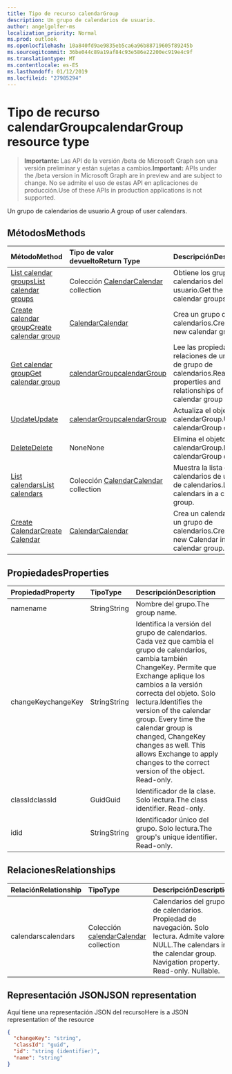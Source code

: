 ```yaml
---
title: Tipo de recurso calendarGroup
description: Un grupo de calendarios de usuario.
author: angelgolfer-ms
localization_priority: Normal
ms.prod: outlook
ms.openlocfilehash: 10a840fd9ae9835eb5ca6a96b88719605f89245b
ms.sourcegitcommit: 36be044c89a19af84c93e586e22200ec919e4c9f
ms.translationtype: MT
ms.contentlocale: es-ES
ms.lasthandoff: 01/12/2019
ms.locfileid: "27985294"
---
```

# <a name="calendargroup-resource-type"></a><span data-ttu-id="41bb7-103">Tipo de recurso calendarGroup</span><span class="sxs-lookup"><span data-stu-id="41bb7-103">calendarGroup resource type</span></span>

> <span data-ttu-id="41bb7-104">**Importante:** Las API de la versión /beta de Microsoft Graph son una versión preliminar y están sujetas a cambios.</span><span class="sxs-lookup"><span data-stu-id="41bb7-104">**Important:** APIs under the /beta version in Microsoft Graph are in preview and are subject to change.</span></span> <span data-ttu-id="41bb7-105">No se admite el uso de estas API en aplicaciones de producción.</span><span class="sxs-lookup"><span data-stu-id="41bb7-105">Use of these APIs in production applications is not supported.</span></span>

<span data-ttu-id="41bb7-106">Un grupo de calendarios de usuario.</span><span class="sxs-lookup"><span data-stu-id="41bb7-106">A group of user calendars.</span></span>

## <a name="methods"></a><span data-ttu-id="41bb7-107">Métodos</span><span class="sxs-lookup"><span data-stu-id="41bb7-107">Methods</span></span>

| <span data-ttu-id="41bb7-108">Método</span><span class="sxs-lookup"><span data-stu-id="41bb7-108">Method</span></span>                                                      | <span data-ttu-id="41bb7-109">Tipo de valor devuelto</span><span class="sxs-lookup"><span data-stu-id="41bb7-109">Return Type</span></span>                        | <span data-ttu-id="41bb7-110">Descripción</span><span class="sxs-lookup"><span data-stu-id="41bb7-110">Description</span></span>                                                   |
| :---------------------------------------------------------- | :--------------------------------- | :------------------------------------------------------------ |
| [<span data-ttu-id="41bb7-111">List calendar groups</span><span class="sxs-lookup"><span data-stu-id="41bb7-111">List calendar groups</span></span>](../api/user-list-calendargroups.md)  | <span data-ttu-id="41bb7-112">Colección [Calendar](calendar.md)</span><span class="sxs-lookup"><span data-stu-id="41bb7-112">[Calendar](calendar.md) collection</span></span> | <span data-ttu-id="41bb7-113">Obtiene los grupos de calendarios del usuario.</span><span class="sxs-lookup"><span data-stu-id="41bb7-113">Get the user's calendar groups.</span></span>                               |
| [<span data-ttu-id="41bb7-114">Create calendar group</span><span class="sxs-lookup"><span data-stu-id="41bb7-114">Create calendar group</span></span>](../api/user-post-calendargroups.md) | [<span data-ttu-id="41bb7-115">Calendar</span><span class="sxs-lookup"><span data-stu-id="41bb7-115">Calendar</span></span>](calendar.md)            | <span data-ttu-id="41bb7-116">Crea un grupo de calendarios.</span><span class="sxs-lookup"><span data-stu-id="41bb7-116">Create a new calendar group.</span></span>                                  |
| [<span data-ttu-id="41bb7-117">Get calendar group</span><span class="sxs-lookup"><span data-stu-id="41bb7-117">Get calendar group</span></span>](../api/calendargroup-get.md)           | [<span data-ttu-id="41bb7-118">calendarGroup</span><span class="sxs-lookup"><span data-stu-id="41bb7-118">calendarGroup</span></span>](calendargroup.md)  | <span data-ttu-id="41bb7-119">Lee las propiedades y relaciones de un objeto de grupo de calendarios.</span><span class="sxs-lookup"><span data-stu-id="41bb7-119">Read properties and relationships of a calendar group object.</span></span> |
| [<span data-ttu-id="41bb7-120">Update</span><span class="sxs-lookup"><span data-stu-id="41bb7-120">Update</span></span>](../api/calendargroup-update.md)                    | [<span data-ttu-id="41bb7-121">calendarGroup</span><span class="sxs-lookup"><span data-stu-id="41bb7-121">calendarGroup</span></span>](calendargroup.md)  | <span data-ttu-id="41bb7-122">Actualiza el objeto calendarGroup.</span><span class="sxs-lookup"><span data-stu-id="41bb7-122">Update calendarGroup object.</span></span>                                  |
| [<span data-ttu-id="41bb7-123">Delete</span><span class="sxs-lookup"><span data-stu-id="41bb7-123">Delete</span></span>](../api/calendargroup-delete.md)                    | <span data-ttu-id="41bb7-124">None</span><span class="sxs-lookup"><span data-stu-id="41bb7-124">None</span></span>                               | <span data-ttu-id="41bb7-125">Elimina el objeto calendarGroup.</span><span class="sxs-lookup"><span data-stu-id="41bb7-125">Delete calendarGroup object.</span></span>                                  |
| [<span data-ttu-id="41bb7-126">List calendars</span><span class="sxs-lookup"><span data-stu-id="41bb7-126">List calendars</span></span>](../api/calendargroup-list-calendars.md)    | <span data-ttu-id="41bb7-127">Colección [Calendar](calendar.md)</span><span class="sxs-lookup"><span data-stu-id="41bb7-127">[Calendar](calendar.md) collection</span></span> | <span data-ttu-id="41bb7-128">Muestra la lista de calendarios de un grupo de calendarios.</span><span class="sxs-lookup"><span data-stu-id="41bb7-128">List calendars in a calendar group.</span></span>                           |
| [<span data-ttu-id="41bb7-129">Create Calendar</span><span class="sxs-lookup"><span data-stu-id="41bb7-129">Create Calendar</span></span>](../api/calendargroup-post-calendars.md)   | [<span data-ttu-id="41bb7-130">Calendar</span><span class="sxs-lookup"><span data-stu-id="41bb7-130">Calendar</span></span>](calendar.md)            | <span data-ttu-id="41bb7-131">Crea un calendario en un grupo de calendarios.</span><span class="sxs-lookup"><span data-stu-id="41bb7-131">Create a new Calendar in a calendar group.</span></span>                    |

## <a name="properties"></a><span data-ttu-id="41bb7-132">Propiedades</span><span class="sxs-lookup"><span data-stu-id="41bb7-132">Properties</span></span>

| <span data-ttu-id="41bb7-133">Propiedad</span><span class="sxs-lookup"><span data-stu-id="41bb7-133">Property</span></span>  | <span data-ttu-id="41bb7-134">Tipo</span><span class="sxs-lookup"><span data-stu-id="41bb7-134">Type</span></span>   | <span data-ttu-id="41bb7-135">Descripción</span><span class="sxs-lookup"><span data-stu-id="41bb7-135">Description</span></span>                                                                                                                                                                                               |
| :-------- | :----- | :-------------------------------------------------------------------------------------------------------------------------------------------------------------------------------------------------------- |
| <span data-ttu-id="41bb7-136">name</span><span class="sxs-lookup"><span data-stu-id="41bb7-136">name</span></span>      | <span data-ttu-id="41bb7-137">String</span><span class="sxs-lookup"><span data-stu-id="41bb7-137">String</span></span> | <span data-ttu-id="41bb7-138">Nombre del grupo.</span><span class="sxs-lookup"><span data-stu-id="41bb7-138">The group name.</span></span>                                                                                                                                                                                           |
| <span data-ttu-id="41bb7-139">changeKey</span><span class="sxs-lookup"><span data-stu-id="41bb7-139">changeKey</span></span> | <span data-ttu-id="41bb7-140">String</span><span class="sxs-lookup"><span data-stu-id="41bb7-140">String</span></span> | <span data-ttu-id="41bb7-p102">Identifica la versión del grupo de calendarios. Cada vez que cambia el grupo de calendarios, cambia también ChangeKey. Permite que Exchange aplique los cambios a la versión correcta del objeto. Solo lectura.</span><span class="sxs-lookup"><span data-stu-id="41bb7-p102">Identifies the version of the calendar group. Every time the calendar group is changed, ChangeKey changes as well. This allows Exchange to apply changes to the correct version of the object. Read-only.</span></span> |
| <span data-ttu-id="41bb7-145">classId</span><span class="sxs-lookup"><span data-stu-id="41bb7-145">classId</span></span>   | <span data-ttu-id="41bb7-146">Guid</span><span class="sxs-lookup"><span data-stu-id="41bb7-146">Guid</span></span>   | <span data-ttu-id="41bb7-p103">Identificador de la clase. Solo lectura.</span><span class="sxs-lookup"><span data-stu-id="41bb7-p103">The class identifier. Read-only.</span></span>                                                                                                                                                                          |
| <span data-ttu-id="41bb7-149">id</span><span class="sxs-lookup"><span data-stu-id="41bb7-149">id</span></span>        | <span data-ttu-id="41bb7-150">String</span><span class="sxs-lookup"><span data-stu-id="41bb7-150">String</span></span> | <span data-ttu-id="41bb7-p104">Identificador único del grupo. Solo lectura.</span><span class="sxs-lookup"><span data-stu-id="41bb7-p104">The group's unique identifier. Read-only.</span></span>                                                                                                                                                                 |

## <a name="relationships"></a><span data-ttu-id="41bb7-153">Relaciones</span><span class="sxs-lookup"><span data-stu-id="41bb7-153">Relationships</span></span>

| <span data-ttu-id="41bb7-154">Relación</span><span class="sxs-lookup"><span data-stu-id="41bb7-154">Relationship</span></span> | <span data-ttu-id="41bb7-155">Tipo</span><span class="sxs-lookup"><span data-stu-id="41bb7-155">Type</span></span>                               | <span data-ttu-id="41bb7-156">Descripción</span><span class="sxs-lookup"><span data-stu-id="41bb7-156">Description</span></span>                                                                    |
| :----------- | :--------------------------------- | :----------------------------------------------------------------------------- |
| <span data-ttu-id="41bb7-157">calendars</span><span class="sxs-lookup"><span data-stu-id="41bb7-157">calendars</span></span>    | <span data-ttu-id="41bb7-158">Colección [calendar](calendar.md)</span><span class="sxs-lookup"><span data-stu-id="41bb7-158">[Calendar](calendar.md) collection</span></span> | <span data-ttu-id="41bb7-p105">Calendarios del grupo de calendarios. Propiedad de navegación. Solo lectura. Admite valores NULL.</span><span class="sxs-lookup"><span data-stu-id="41bb7-p105">The calendars in the calendar group. Navigation property. Read-only. Nullable.</span></span> |

## <a name="json-representation"></a><span data-ttu-id="41bb7-163">Representación JSON</span><span class="sxs-lookup"><span data-stu-id="41bb7-163">JSON representation</span></span>

<span data-ttu-id="41bb7-164">Aquí tiene una representación JSON del recurso</span><span class="sxs-lookup"><span data-stu-id="41bb7-164">Here is a JSON representation of the resource</span></span>

<!-- {
  "blockType": "resource",
  "optionalProperties": [
    "calendars"
  ],
  "keyProperty": "id",
  "@odata.type": "microsoft.graph.calendarGroup"
}-->

```json
{
  "changeKey": "string",
  "classId": "guid",
  "id": "string (identifier)",
  "name": "string"
}
```

<!-- uuid: 8fcb5dbc-d5aa-4681-8e31-b001d5168d79
2015-10-25 14:57:30 UTC -->

<!-- {
  "type": "#page.annotation",
  "description": "calendarGroup resource",
  "keywords": "",
  "section": "documentation",
  "tocPath": ""
}-->
